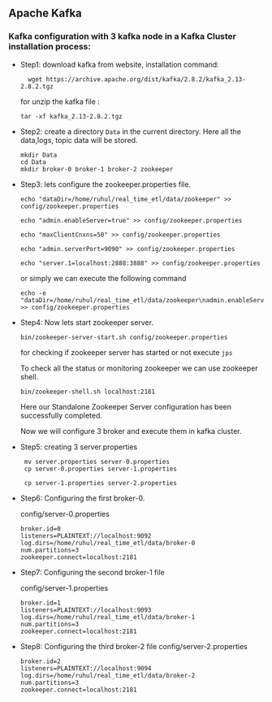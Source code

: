 ## Apache Kafka

### Kafka configuration with 3 kafka node in a Kafka Cluster installation process:

- Step1: download kafka from website, installation command: 

  ```shell
    wget https://archive.apache.org/dist/kafka/2.8.2/kafka_2.13-2.8.2.tgz
  ```

  for unzip the kafka file :
  ```shell
  tar -xf kafka_2.13-2.8.2.tgz
  ```

- Step2: create a directory `Data` in the current directory. Here all the data,logs, topic data will be stored.
   
  ```shell
  mkdir Data
  cd Data
  mkdir broker-0 broker-1 broker-2 zookeeper
  ``` 
- Step3: lets configure the zookeeper.properties file.
  ```shell
  echo "dataDir=/home/ruhul/real_time_etl/data/zookeeper" >> config/zookeeper.properties

  echo "admin.enableServer=true" >> config/zookeeper.properties
  
  echo "maxClientCnxns=50" >> config/zookeeper.properties

  echo "admin.serverPort=9090" >> config/zookeeper.properties

  echo "server.1=localhost:2888:3888" >> config/zookeeper.properties

  ```

  or simply we can execute the following command 
  ```shell
  echo -e "dataDir=/home/ruhul/real_time_etl/data/zookeeper\nadmin.enableServer=true\nmaxClientCnxns=50\nadmin.serverPort=9090\nserver.1=localhost:2888:3888" >> config/zookeeper.properties

  ```
- Step4: Now lets start zookeeper server.

  ```shell
  bin/zookeeper-server-start.sh config/zookeeper.properties
  
  ```

  for checking if zookeeper server has started or not execute `jps`

  To check all the status or monitoring zookeeper we can use zookeeper shell.

  ```shell
  bin/zookeeper-shell.sh localhost:2181
  
  ```
  Here our Standalone Zookeeper Server configuration has been successfully completed.

  Now we will configure 3 broker and execute them in kafka cluster.

- Step5: creating 3 server.properties
  ```shell
   mv server.properties server-0.properties
   cp server-0.properties server-1.properties

   cp server-1.properties server-2.properties
  ```

- Step6: Configuring the first broker-0.
  
  config/server-0.properties
  
  ```shell
  broker.id=0
  listeners=PLAINTEXT://localhost:9092
  log.dirs=/home/ruhul/real_time_etl/data/broker-0
  num.partitions=3
  zookeeper.connect=localhost:2181
  
  ```
- Step7: Configuring the second broker-1 file

  config/server-1.properties

  ```shell
  broker.id=1
  listeners=PLAINTEXT://localhost:9093
  log.dirs=/home/ruhul/real_time_etl/data/broker-1
  num.partitions=3
  zookeeper.connect=localhost:2181

  ```

- Step8: Configuring the third broker-2 file
  config/server-2.properties
  ```shell
  broker.id=2
  listeners=PLAINTEXT://localhost:9094
  log.dirs=/home/ruhul/real_time_etl/data/broker-2
  num.partitions=3
  zookeeper.connect=localhost:2181
  ```
